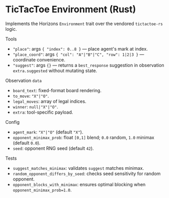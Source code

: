 # TicTacToe Environment (Rust)

Implements the Horizons `Environment` trait over the vendored `tictactoe-rs` logic.

Tools
- `"place"`: args `{ "index": 0..8 }` — place agent's mark at index.
- `"place_coord"`: args `{ "col": "A"|"B"|"C", "row": 1|2|3 }` — coordinate convenience.
- `"suggest"`: args `{}` — returns a `best_response` suggestion in observation `extra.suggested` without mutating state.

Observation `data`
- `board_text`: fixed-format board rendering.
- `to_move`: `"X"|"O"`.
- `legal_moves`: array of legal indices.
- `winner`: `null|"X"|"O"`.
- `extra`: tool-specific payload.

Config
- `agent_mark`: `"X"|"O"` (default `"X"`).
- `opponent_minimax_prob`: float `[0,1]` blend; `0.0` random, `1.0` minimax (default `0.0`).
- `seed`: opponent RNG seed (default `42`).

Tests
- `suggest_matches_minimax`: validates `suggest` matches minimax.
- `random_opponent_differs_by_seed`: checks seed sensitivity for random opponent.
- `opponent_blocks_with_minimax`: ensures optimal blocking when `opponent_minimax_prob=1.0`.

